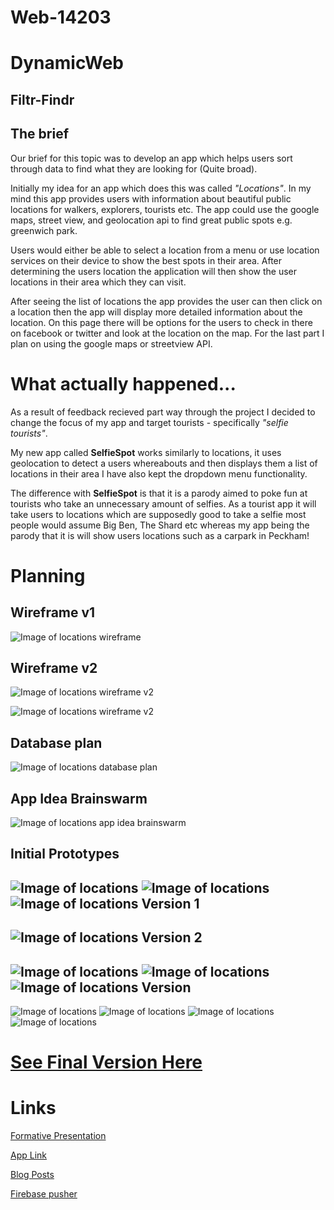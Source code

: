 Web-14203
===
DynamicWeb
===
Filtr-Findr
-
The brief
-
Our brief for this topic was to develop an app which helps users sort through data to find what they are looking for (Quite broad).

Initially my idea for an app which does this was called *"Locations"*. In my mind this app provides users with information about beautiful public locations for walkers, explorers, tourists etc. The app could use the google maps, street view, and geolocation api to find great public spots e.g. greenwich park. 

Users would either be able to select a location from a menu or use location services on their device to show the best spots in their area. After determining the users location the application will then show the user locations in their area which they can visit. 

After seeing the list of locations the app provides the user can then click on a location then the app will display more detailed information about the location. On this page there will be options for the users to check in there on facebook or twitter and look at the location on the map. For the last part I plan on using the google maps or streetview API. 

What actually happened...
=
As a result of feedback recieved part way through the project I decided to change the focus of my app and target tourists - specifically *"selfie tourists"*. 

My new app called **SelfieSpot** works similarly to locations, it uses geolocation to detect a users whereabouts and then displays them a list of locations in their area I have also kept the dropdown menu functionality. 

The difference with **SelfieSpot** is that it is a parody aimed to poke fun at tourists who take an unnecessary amount of selfies. As a tourist app it will take users to locations which are supposedly good to take a selfie most people would assume Big Ben, The Shard etc whereas my app being the parody that it is will show users locations such as a carpark in Peckham!

Planning
=
Wireframe v1
------------

![Image of locations wireframe](https://raw.githubusercontent.com/RajeevG96/DynamicWeb-Filtr-Findr/master/Wireframe.jpg "Wireframe")

Wireframe v2
------------

![Image of locations wireframe v2](https://raw.githubusercontent.com/RajeevG96/DynamicWeb-Filtr-Findr/master/wireframe1.jpg "Wireframe")

![Image of locations wireframe v2](https://raw.githubusercontent.com/RajeevG96/DynamicWeb-Filtr-Findr/master/wireframe22.jpg "Wireframe")



Database plan
------------

![Image of locations database plan](https://raw.githubusercontent.com/RajeevG96/DynamicWeb-Filtr-Findr/master/databases.jpg "Database")

App Idea Brainswarm
------------

![Image of locations app idea brainswarm](https://raw.githubusercontent.com/RajeevG96/DynamicWeb-Filtr-Findr/master/planning.jpg "Brainswarm")

Initial Prototypes
---

![Image of locations](2.png "1st Draft")
![Image of locations](2.2.png "1st Draft")
![Image of locations](2.3.png "1st Draft")
Version 1
---
![Image of locations](v1.png "2nd Draft")
Version 2
---
![Image of locations](v2.png "3rd Draft")
![Image of locations](v2.2.png "3rd Draft")
![Image of locations](v2.3.png "3rd Draft")
Version
---
![Image of locations](v3.png "4th Draft")
![Image of locations](v3.2.png "4th Draft")
![Image of locations](v3.3.png "4th Draft")
![Image of locations](v3.4.png "4th Draft")


[See Final Version Here](https://rajeevg96.github.io/filtr-findr-app/ "Title")
=

Links
===
[Formative Presentation](https://docs.google.com/presentation/d/1LuSUYUNCwYRjNuLQA189I7l13X8lmqNi725C_uLdwS8/edit?usp=sharing "Title")

[App Link](https://rajeevg96.github.io/filtr-findr-app/ "Title")

[Blog Posts](http://rajeevxgill.co.nf/category/the-dynamic-web/ "Title")

[Firebase pusher](https://thimbleprojects.org/rajeevg96/127104)



